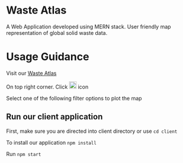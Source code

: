 # Waste Atlas 

A Web Application developed using MERN stack. User friendly map representation of global solid waste data.

# Usage Guidance

Visit our [Waste Atlas](https://objective-beaver-c92b91.netlify.app/)

On top right corner. Click <img src="https://image.flaticon.com/icons/png/512/4305/4305510.png" width="20" height="20" > icon

Select one of the following filter options to plot the map

## Run our client application

First, make sure you are directed into client directory or use `cd client`

To install our application `npm install`

Run `npm start`

